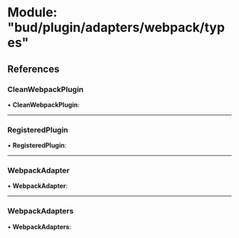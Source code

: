 # Module: "bud/plugin/adapters/webpack/types"

## References

###  CleanWebpackPlugin

• **CleanWebpackPlugin**:

___

###  RegisteredPlugin

• **RegisteredPlugin**:

___

###  WebpackAdapter

• **WebpackAdapter**:

___

###  WebpackAdapters

• **WebpackAdapters**:

